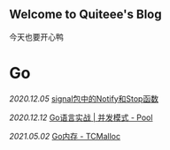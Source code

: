 ## Welcome to Quiteee's Blog

今天也要开心鸭

# Go 
*2020.12.05* [signal包中的Notify和Stop函数](https://quiteee.github.io/go/signal)

*2020.12.12* [Go语言实战 \| 并发模式 - Pool](https://quiteee.github.io/go/pool)

*2021.05.02* [Go内存 - TCMalloc](https://quiteee.github.io/go/tcmalloc)